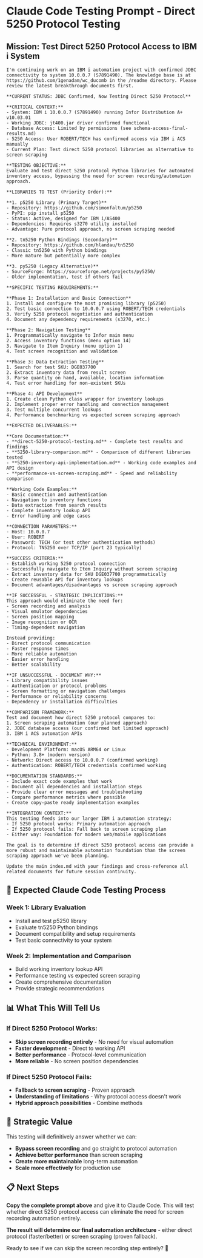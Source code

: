 # Claude Code Testing Prompt - Direct 5250 Protocol Testing

## Mission: Test Direct 5250 Protocol Access to IBM i System

```
I'm continuing work on an IBM i automation project with confirmed JDBC connectivity to system 10.0.0.7 (S7891490). The knowledge base is at https://github.com/1genadam/wc_ducomb in the /readme directory. Please review the latest breakthrough documents first.

**CURRENT STATUS: JDBC Confirmed, Now Testing Direct 5250 Protocol**

**CRITICAL CONTEXT:**
- System: IBM i 10.0.0.7 (S7891490) running Infor Distribution A+ v10.03.01
- Working JDBC: jt400.jar driver confirmed functional
- Database Access: Limited by permissions (see schema-access-final-results.md)
- 5250 Access: User ROBERT/TECH has confirmed access via IBM i ACS manually
- Current Plan: Test direct 5250 protocol libraries as alternative to screen scraping

**TESTING OBJECTIVE:**
Evaluate and test direct 5250 protocol Python libraries for automated inventory access, bypassing the need for screen recording/automation approach.

**LIBRARIES TO TEST (Priority Order):**

**1. p5250 Library (Primary Target)**
- Repository: https://github.com/simonfaltum/p5250
- PyPI: pip install p5250
- Status: Active, designed for IBM i/AS400
- Dependencies: Requires s3270 utility installed
- Advantage: Pure protocol approach, no screen scraping needed

**2. tn5250 Python Bindings (Secondary)**
- Repository: https://github.com/hlandau/tn5250
- Classic tn5250 with Python bindings
- More mature but potentially more complex

**3. py5250 (Legacy Alternative)**
- SourceForge: https://sourceforge.net/projects/py5250/
- Older implementation, test if others fail

**SPECIFIC TESTING REQUIREMENTS:**

**Phase 1: Installation and Basic Connection**
1. Install and configure the most promising library (p5250)
2. Test basic connection to 10.0.0.7 using ROBERT/TECH credentials
3. Verify 5250 protocol negotiation and authentication
4. Document any dependency requirements (s3270, etc.)

**Phase 2: Navigation Testing**
1. Programmatically navigate to Infor main menu
2. Access inventory functions (menu option 14)
3. Navigate to Item Inquiry (menu option 1)
4. Test screen recognition and validation

**Phase 3: Data Extraction Testing**
1. Search for test SKU: DGE037700
2. Extract inventory data from result screen
3. Parse quantity on hand, available, location information
4. Test error handling for non-existent SKUs

**Phase 4: API Development**
1. Create clean Python class wrapper for inventory lookups
2. Implement proper error handling and connection management
3. Test multiple concurrent lookups
4. Performance benchmarking vs expected screen scraping approach

**EXPECTED DELIVERABLES:**

**Core Documentation:**
- **direct-5250-protocol-testing.md** - Complete test results and findings
- **5250-library-comparison.md** - Comparison of different libraries tested
- **5250-inventory-api-implementation.md** - Working code examples and API design
- **performance-vs-screen-scraping.md** - Speed and reliability comparison

**Working Code Examples:**
- Basic connection and authentication
- Navigation to inventory functions
- Data extraction from search results
- Complete inventory lookup API
- Error handling and edge cases

**CONNECTION PARAMETERS:**
- Host: 10.0.0.7
- User: ROBERT
- Password: TECH (or test other authentication methods)
- Protocol: TN5250 over TCP/IP (port 23 typically)

**SUCCESS CRITERIA:**
- Establish working 5250 protocol connection
- Successfully navigate to Item Inquiry without screen scraping
- Extract inventory data for SKU DGE037700 programmatically
- Create reusable API for inventory lookups
- Document advantages/disadvantages vs screen scraping approach

**IF SUCCESSFUL - STRATEGIC IMPLICATIONS:**
This approach would eliminate the need for:
- Screen recording and analysis
- Visual emulator dependencies
- Screen position mapping
- Image recognition or OCR
- Timing-dependent navigation

Instead providing:
- Direct protocol communication
- Faster response times
- More reliable automation
- Easier error handling
- Better scalability

**IF UNSUCCESSFUL - DOCUMENT WHY:**
- Library compatibility issues
- Authentication or protocol problems
- Screen formatting or navigation challenges
- Performance or reliability concerns
- Dependency or installation difficulties

**COMPARISON FRAMEWORK:**
Test and document how direct 5250 protocol compares to:
1. Screen scraping automation (our planned approach)
2. JDBC database access (our confirmed but limited approach)
3. IBM i ACS automation APIs

**TECHNICAL ENVIRONMENT:**
- Development Platform: macOS ARM64 or Linux
- Python: 3.8+ (modern version)
- Network: Direct access to 10.0.0.7 (confirmed working)
- Authentication: ROBERT/TECH credentials confirmed working

**DOCUMENTATION STANDARDS:**
- Include exact code examples that work
- Document all dependencies and installation steps
- Provide clear error messages and troubleshooting
- Compare performance metrics where possible
- Create copy-paste ready implementation examples

**INTEGRATION CONTEXT:**
This testing feeds into our larger IBM i automation strategy:
- If 5250 protocol works: Primary automation approach
- If 5250 protocol fails: Fall back to screen scraping plan
- Either way: Foundation for modern web/mobile applications

The goal is to determine if direct 5250 protocol access can provide a more robust and maintainable automation foundation than the screen scraping approach we've been planning.

Update the main index.md with your findings and cross-reference all related documents for future session continuity.
```

## 🎯 Expected Claude Code Testing Process

### **Week 1: Library Evaluation**
- Install and test p5250 library
- Evaluate tn5250 Python bindings  
- Document compatibility and setup requirements
- Test basic connectivity to your system

### **Week 2: Implementation and Comparison**
- Build working inventory lookup API
- Performance testing vs expected screen scraping
- Create comprehensive documentation
- Provide strategic recommendations

## 📊 What This Will Tell Us

### **If Direct 5250 Protocol Works:**
- **Skip screen recording entirely** - No need for visual automation
- **Faster development** - Direct to working API
- **Better performance** - Protocol-level communication
- **More reliable** - No screen position dependencies

### **If Direct 5250 Protocol Fails:**
- **Fallback to screen scraping** - Proven approach
- **Understanding of limitations** - Why protocol access doesn't work
- **Hybrid approach possibilities** - Combine methods

## 🚀 Strategic Value

This testing will definitively answer whether we can:
- **Bypass screen recording** and go straight to protocol automation
- **Achieve better performance** than screen scraping
- **Create more maintainable** long-term automation
- **Scale more effectively** for production use

## 📋 Next Steps

**Copy the complete prompt above** and give it to Claude Code. This will test whether direct 5250 protocol access can eliminate the need for screen recording automation entirely.

**The result will determine our final automation architecture** - either direct protocol (faster/better) or screen scraping (proven fallback).

Ready to see if we can skip the screen recording step entirely? 🚀
